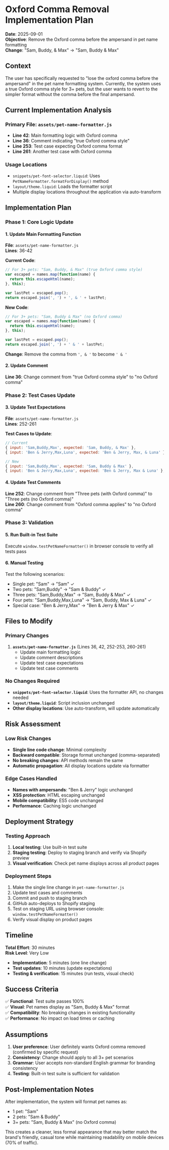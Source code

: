 # Oxford Comma Removal Implementation Plan

**Date**: 2025-09-01  
**Objective**: Remove the Oxford comma before the ampersand in pet name formatting  
**Change**: "Sam, Buddy, & Max" → "Sam, Buddy & Max"  

## Context

The user has specifically requested to "lose the oxford comma before the ampersand" in the pet name formatting system. Currently, the system uses a true Oxford comma style for 3+ pets, but the user wants to revert to the simpler format without the comma before the final ampersand.

## Current Implementation Analysis

### Primary File: `assets/pet-name-formatter.js`
- **Line 42**: Main formatting logic with Oxford comma
- **Line 36**: Comment indicating "true Oxford comma style"  
- **Line 253**: Test case expecting Oxford comma format
- **Line 261**: Another test case with Oxford comma

### Usage Locations
- `snippets/pet-font-selector.liquid`: Uses `PetNameFormatter.formatForDisplay()` method
- `layout/theme.liquid`: Loads the formatter script
- Multiple display locations throughout the application via auto-transform

## Implementation Plan

### Phase 1: Core Logic Update

#### 1. Update Main Formatting Function
**File**: `assets/pet-name-formatter.js`  
**Lines**: 36-42  

**Current Code**:
```javascript
// For 3+ pets: "Sam, Buddy, & Max" (true Oxford comma style)
var escaped = names.map(function(name) {
  return this.escapeHtml(name);
}, this);

var lastPet = escaped.pop();
return escaped.join(', ') + ', & ' + lastPet;
```

**New Code**:
```javascript
// For 3+ pets: "Sam, Buddy & Max" (no Oxford comma)
var escaped = names.map(function(name) {
  return this.escapeHtml(name);
}, this);

var lastPet = escaped.pop();
return escaped.join(', ') + ' & ' + lastPet;
```

**Change**: Remove the comma from `', & '` to become `' & '`

#### 2. Update Comment
**Line 36**: Change comment from "true Oxford comma style" to "no Oxford comma"

### Phase 2: Test Cases Update

#### 3. Update Test Expectations
**File**: `assets/pet-name-formatter.js`  
**Lines**: 252-261  

**Test Cases to Update**:
```javascript
// Current
{ input: 'Sam,Buddy,Max', expected: 'Sam, Buddy, & Max' },
{ input: 'Ben & Jerry,Max,Luna', expected: 'Ben & Jerry, Max, & Luna' },

// New  
{ input: 'Sam,Buddy,Max', expected: 'Sam, Buddy & Max' },
{ input: 'Ben & Jerry,Max,Luna', expected: 'Ben & Jerry, Max & Luna' },
```

#### 4. Update Test Comments
**Line 252**: Change comment from "Three pets (with Oxford comma)" to "Three pets (no Oxford comma)"  
**Line 260**: Change comment from "Oxford comma applies" to "no Oxford comma"

### Phase 3: Validation

#### 5. Run Built-in Test Suite
Execute `window.testPetNameFormatter()` in browser console to verify all tests pass

#### 6. Manual Testing
Test the following scenarios:
- Single pet: "Sam" → "Sam" ✓
- Two pets: "Sam,Buddy" → "Sam & Buddy" ✓  
- Three pets: "Sam,Buddy,Max" → "Sam, Buddy & Max" ✓
- Four pets: "Sam,Buddy,Max,Luna" → "Sam, Buddy, Max & Luna" ✓
- Special case: "Ben & Jerry,Max" → "Ben & Jerry & Max" ✓

## Files to Modify

### Primary Changes
1. **`assets/pet-name-formatter.js`** (Lines 36, 42, 252-253, 260-261)
   - Update main formatting logic
   - Update comment descriptions  
   - Update test case expectations
   - Update test case comments

### No Changes Required
- **`snippets/pet-font-selector.liquid`**: Uses the formatter API, no changes needed
- **`layout/theme.liquid`**: Script inclusion unchanged
- **Other display locations**: Use auto-transform, will update automatically

## Risk Assessment

### Low Risk Changes
- **Single line code change**: Minimal complexity
- **Backward compatible**: Storage format unchanged (comma-separated)
- **No breaking changes**: API methods remain the same
- **Automatic propagation**: All display locations update via formatter

### Edge Cases Handled
- **Names with ampersands**: "Ben & Jerry" logic unchanged
- **XSS protection**: HTML escaping unchanged  
- **Mobile compatibility**: ES5 code unchanged
- **Performance**: Caching logic unchanged

## Deployment Strategy

### Testing Approach
1. **Local testing**: Use built-in test suite
2. **Staging testing**: Deploy to staging branch and verify via Shopify preview
3. **Visual verification**: Check pet name displays across all product pages

### Deployment Steps
1. Make the single line change in `pet-name-formatter.js`
2. Update test cases and comments
3. Commit and push to staging branch
4. GitHub auto-deploys to Shopify staging
5. Test on staging URL using browser console: `window.testPetNameFormatter()`
6. Verify visual display on product pages

## Timeline

**Total Effort**: 30 minutes  
**Risk Level**: Very Low  

- **Implementation**: 5 minutes (one line change)
- **Test updates**: 10 minutes (update expectations)  
- **Testing & verification**: 15 minutes (run tests, visual check)

## Success Criteria

✅ **Functional**: Test suite passes 100%  
✅ **Visual**: Pet names display as "Sam, Buddy & Max" format  
✅ **Compatibility**: No breaking changes in existing functionality  
✅ **Performance**: No impact on load times or caching  

## Assumptions

1. **User preference**: User definitely wants Oxford comma removed (confirmed by specific request)
2. **Consistency**: Change should apply to all 3+ pet scenarios
3. **Grammar**: User accepts non-standard English grammar for branding consistency
4. **Testing**: Built-in test suite is sufficient for validation

## Post-Implementation Notes

After implementation, the system will format pet names as:
- 1 pet: "Sam"
- 2 pets: "Sam & Buddy" 
- 3+ pets: "Sam, Buddy & Max" (no Oxford comma)

This creates a cleaner, less formal appearance that may better match the brand's friendly, casual tone while maintaining readability on mobile devices (70% of traffic).